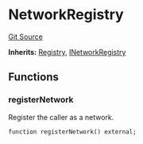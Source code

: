 # NetworkRegistry
[Git Source](https://github.com/symbioticfi/core/blob/5ab692fe7f696ff6aee61a77fae37dc444e1c86e/src/contracts/NetworkRegistry.sol)

**Inherits:**
[Registry](/Users/andreikorokhov/symbiotic/core/docs/autogen/src/src/contracts/common/Registry.sol/abstract.Registry.md), [INetworkRegistry](/Users/andreikorokhov/symbiotic/core/docs/autogen/src/src/interfaces/INetworkRegistry.sol/interface.INetworkRegistry.md)


## Functions
### registerNetwork

Register the caller as a network.


```solidity
function registerNetwork() external;
```

